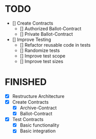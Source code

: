 # TODO
- [] Create Contracts
  - [] Authorized Ballot-Contract
  - [] Private Ballot-Contract
- [] Improve Testing
  - [] Refactor reusable code in tests 
  - [] Randomize tests
  - [] Improve test scope
  - [] Improve test sizes

# FINISHED
- [x] Restructure Architecture
- [x] Create Contracts
  - [x] Archive-Contract
  - [x] Ballot-Contract
- [x] Test Contracts 
  - [x] Basic functionality
  - [x] Basic integration